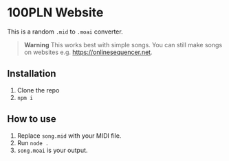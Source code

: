 # 100PLN Website

This is a random `.mid` to `.moai` converter.

> **Warning**
> This works best with simple songs. You can still make songs on websites e.g. https://onlinesequencer.net.

## Installation
1. Clone the repo
2. `npm i`

## How to use
1. Replace `song.mid` with your MIDI file.
2. Run `node .`
3. `song.moai` is your output.
